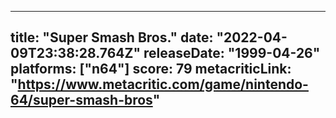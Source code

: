 
---
title: "Super Smash Bros."
date: "2022-04-09T23:38:28.764Z"
releaseDate: "1999-04-26"
platforms: ["n64"]
score: 79
metacriticLink: "https://www.metacritic.com/game/nintendo-64/super-smash-bros"
---
